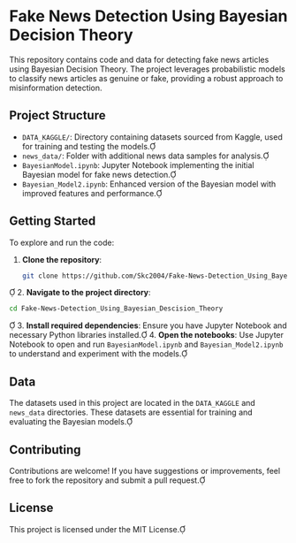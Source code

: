 # Fake News Detection Using Bayesian Decision Theory

This repository contains code and data for detecting fake news articles using Bayesian Decision Theory. The project leverages probabilistic models to classify news articles as genuine or fake, providing a robust approach to misinformation detection.

## Project Structure

- `DATA_KAGGLE/`: Directory containing datasets sourced from Kaggle, used for training and testing the models.
- `news_data/`: Folder with additional news data samples for analysis.
- `BayesianModel.ipynb`: Jupyter Notebook implementing the initial Bayesian model for fake news detection.
- `Bayesian_Model2.ipynb`: Enhanced version of the Bayesian model with improved features and performance.

## Getting Started

To explore and run the code:

1. **Clone the repository**:
   ```bash
   git clone https://github.com/Skc2004/Fake-News-Detection_Using_Bayesian_Descision_Theory.git
   ```

2. **Navigate to the project directory**:
   ```bash
   cd Fake-News-Detection_Using_Bayesian_Descision_Theory
   ```

3. **Install required dependencies**: Ensure you have Jupyter Notebook and necessary Python libraries installed.
4. **Open the notebooks**: Use Jupyter Notebook to open and run `BayesianModel.ipynb` and `Bayesian_Model2.ipynb` to understand and experiment with the models.

## Data

The datasets used in this project are located in the `DATA_KAGGLE` and `news_data` directories. These datasets are essential for training and evaluating the Bayesian models.

## Contributing

Contributions are welcome! If you have suggestions or improvements, feel free to fork the repository and submit a pull request.

## License

This project is licensed under the MIT License. 

